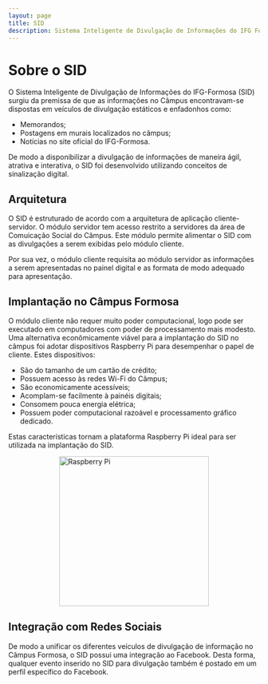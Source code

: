 ```yaml
---
layout: page
title: SID
description: Sistema Inteligente de Divulgação de Informações do IFG Formosa
---
```


# Sobre o SID

O Sistema Inteligente de Divulgação de Informações do IFG-Formosa (SID) surgiu da
premissa de que as informações no Câmpus encontravam-se dispostas em veículos
de divulgação estáticos e enfadonhos como:

* Memorandos;
* Postagens em murais localizados no câmpus;
* Notícias no site oficial do IFG-Formosa.

De modo a disponibilizar a divulgação de informações de maneira ágil, atrativa
e interativa, o SID foi desenvolvido utilizando conceitos de
sinalização digital.


## Arquitetura

O SID é estruturado de acordo com a arquitetura de aplicação cliente-servidor.
O módulo servidor tem acesso restrito a servidores da área de Comuicação Social
do Câmpus. Este módulo permite alimentar o SID com as divulgações a serem exibidas
pelo módulo cliente.

Por sua vez, o módulo cliente requisita ao módulo servidor as informações a serem
apresentadas no painel digital e as formata de modo adequado para apresentação.


## Implantação no Câmpus Formosa

O módulo cliente não requer muito poder computacional, logo pode ser executado
em computadores com poder de processamento mais modesto. Uma alternativa
econômicamente viável para a implantação do SID no câmpus foi adotar dispositivos
Raspberry Pi para desempenhar o papel de cliente. Estes dispositivos:
* São do tamanho de um cartão de crédito;
* Possuem acesso às redes Wi-Fi do Câmpus;
* São economicamente acessíveis;
* Acomplam-se facilmente à painéis digitais;
* Consomem pouca energia elétrica;
* Possuem poder computacional razoável e processamento gráfico dedicado.

Estas características tornam a plataforma Raspberry Pi ideal para ser utilizada
na implantação do SID.

<figure>
  <img src="{{site.url}}/SID/img/raspberry-pi.jpg" style="margin:0px auto;display:block" alt="Raspberry Pi" width="300" height="300">
  <!-- <img src="img/raspberry-pi.jpg" width="300" height="300"> -->
</figure>


## Integração com Redes Sociais

De modo a unificar os diferentes veículos de divulgação de informação no Câmpus
Formosa, o SID possui uma integração ao Facebook. Desta forma, qualquer
evento inserido no SID para divulgação também é postado em um perfil
específico do Facebook.



<!-- {% for post in paginator.posts %}
<div class="post-preview">
    <a href="{{ post.url | prepend: site.baseurl }}">
        <h2 class="post-title">            {{ post.title }}
        </h2>
        {% if post.subtitle %}
        <h3 class="post-subtitle">
            {{ post.subtitle }}
        </h3>
        {% endif %}
    </a>
    <p class="post-meta" style="margin-bottom:5px">Posted by {{ post.author }} on {{ post.date | date: "%B %-d, %Y" }}</p>
	<div class="notepad-index-post-tags" style="">
		{% for tag in post.tags %}<a href="{{ site.baseurl }}/search/index.html#{{ tag | cgi_encode }}" title="Other posts from the {{ tag | capitalize }} tag">{{ tag | capitalize }}</a>{% unless forloop.last %}&nbsp;{% endunless %}{% endfor %}
	</div>
</div>
<hr>
{% endfor %} -->

<!-- Pager -->
<!-- {% if paginator.total_pages > 1 %}
<ul class="pager">
    {% if paginator.previous_page %}
    <li class="previous">
        <a href="{{ paginator.previous_page_path | prepend: site.baseurl | replace: '//', '/' }}">&larr; Newer Posts</a>
    </li>
    {% endif %}
    {% if paginator.next_page %}
    <li class="next">
        <a href="{{ paginator.next_page_path | prepend: site.baseurl | replace: '//', '/' }}">Older Posts &rarr;</a>
    </li>
    {% endif %}
</ul>
{% endif %}
 -->
